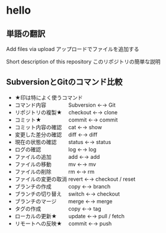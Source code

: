 # hello

## 単語の翻訳
Add files via upload
アップロードでファイルを追加する

Short description of this repository
このリポジトリの簡単な説明

## SubversionとGitのコマンド比較
- ★印は特によく使うコマンド  
- コマンド内容　　　　	Subversion ←→	Git
- リポジトリの複製★　	checkout ←→	clone
- コミット★　　　　　	commit ←→	commit
- コミット内容の確認　	cat ←→	show
- 変更した差分の確認　	diff ←→	diff
- 現在の状態の確認　　	status ←→	status
- ログの確認　　　　　	log ←→	log
- ファイルの追加　　　	add ←→	add
- ファイルの移動　　　	mv ←→	mv
- ファイルの削除　　　	rm ←→	rm
- ファイルの変更の取消	revert ←→	checkout / reset
- ブランチの作成　　　	copy ←→	branch
- ブランチの切り替え　	switch ←→	checkout
- ブランチのマージ　　	merge ←→	merge
- タグの作成　　　　　	copy ←→	tag
- ローカルの更新★　　	update ←→	pull / fetch
- リモートへの反映★　	commit ←→	push
